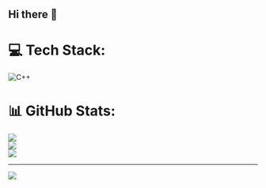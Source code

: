 ## Hi there 👋
 

# 💻 Tech Stack:
![C++](https://img.shields.io/badge/c++-%2300599C.svg?style=for-the-badge&logo=c%2B%2B&logoColor=white)
# 📊 GitHub Stats:
![](https://github-readme-stats.vercel.app/api?username=Milan0002&theme=dark&hide_border=false&include_all_commits=false&count_private=false)<br/>
![](https://github-readme-streak-stats.herokuapp.com/?user=Milan0002&theme=dark&hide_border=false)<br/>
![](https://github-readme-stats.vercel.app/api/top-langs/?username=Milan0002&theme=dark&hide_border=false&include_all_commits=false&count_private=false&layout=compact)

---
[![](https://visitcount.itsvg.in/api?id=Milan0002&icon=0&color=0)](https://visitcount.itsvg.in)

<!-- Proudly created with GPRM ( https://gprm.itsvg.in ) -->
